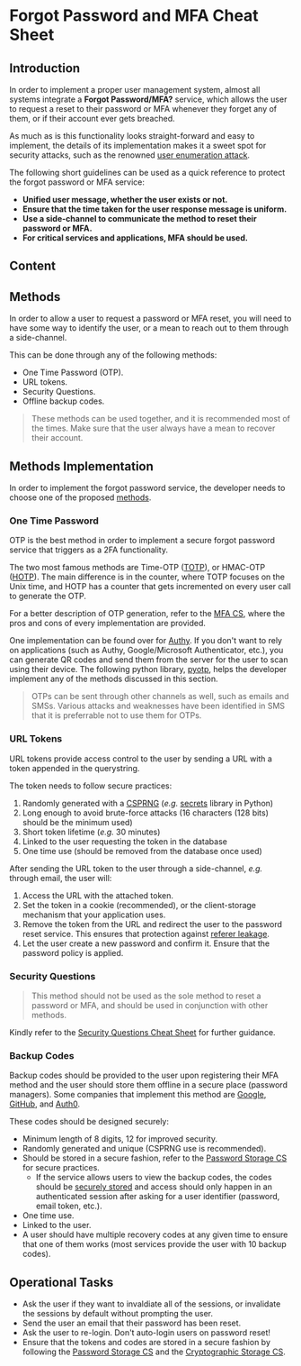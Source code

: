 # Forgot Password and MFA Cheat Sheet

## Introduction

In order to implement a proper user management system, almost all systems integrate a **Forgot Password/MFA?** service, which allows the user to request a reset to their password or MFA whenever they forget any of them, or if their account ever gets breached.

As much as is this functionality looks straight-forward and easy to implement, the details of its implementation makes it a sweet spot for security attacks, such as the renowned [user enumeration attack](https://www.owasp.org/index.php/Testing_for_User_Enumeration_and_Guessable_User_Account_%28OWASP-AT-002%29).

The following short guidelines can be used as a quick reference to protect the forgot password or MFA service:

- **Unified user message, whether the user exists or not.**
- **Ensure that the time taken for the user response message is uniform.**
- **Use a side-channel to communicate the method to reset their password or MFA.**
- **For critical services and applications, MFA should be used.**

## Content

<!--To be done-->

## Methods

In order to allow a user to request a password or MFA reset, you will need to have some way to identify the user, or a mean to reach out to them through a side-channel.

This can be done through any of the following methods:

- One Time Password (OTP).
- URL tokens.
- Security Questions.
- Offline backup codes.

> These methods can be used together, and it is recommended most of the times. Make sure that the user always have a mean to recover their account.

## Methods Implementation

In order to implement the forgot password service, the developer needs to choose one of the proposed [methods](#methods).

### One Time Password

OTP is the best method in order to implement a secure forgot password service that triggers as a 2FA functionality.

The two most famous methods are Time-OTP ([TOTP](https://tools.ietf.org/html/rfc6238)), or HMAC-OTP ([HOTP](https://tools.ietf.org/html/rfc4226)). The main difference is in the counter, where TOTP focuses on the Unix time, and HOTP has a counter that gets incremented on every user call to generate the OTP.

For a better description of OTP generation, refer to the [MFA CS](https://cheatsheetseries.owasp.org/cheatsheets/Multifactor_Authentication_Cheat_Sheet.html#something-you-have), where the pros and cons of every implementation are provided.

One implementation can be found over for [Authy](https://www.twilio.com/docs/authy/tutorials/two-factor-authentication-python-flask). If you don't want to rely on applications (such as Authy, Google/Microsoft Authenticator, etc.), you can generate QR codes and send them from the server for the user to scan using their device. The following python library, [pyotp](https://github.com/pyauth/pyotp), helps the developer implement any of the methods discussed in this section.

> OTPs can be sent through other channels as well, such as emails and SMSs. Various attacks and weaknesses have been identified in SMS that it is preferrable not to use them for OTPs.

### URL Tokens

URL tokens provide access control to the user by sending a URL with a token appended in the querystring.

The token needs to follow secure practices:

1. Randomly generated with a [CSPRNG](https://en.wikipedia.org/wiki/Cryptographically_secure_pseudorandom_number_generator) (*e.g.* [secrets](https://docs.python.org/3/library/secrets.html) library in Python)
2. Long enough to avoid brute-force attacks (16 characters (128 bits) should be the minimum used)
3. Short token lifetime (*e.g.* 30 minutes)
4. Linked to the user requesting the token in the database
5. One time use (should be removed from the database once used)

After sending the URL token to the user through a side-channel, *e.g.* through email, the user will:

1. Access the URL with the attached token.
2. Set the token in a cookie (recommended), or the client-storage mechanism that your application uses.
3. Remove the token from the URL and redirect the user to the password reset service. This ensures that protection against [referer leakage](https://portswigger.net/kb/issues/00500400_cross-domain-referer-leakage).
4. Let the user create a new password and confirm it. Ensure that the password policy is applied.

### Security Questions

> This method should not be used as the sole method to reset a password or MFA, and should be used in conjunction with other methods.

Kindly refer to the [Security Questions Cheat Sheet](Choosing_and_Using_Security_Questions_Cheat_Sheet.md) for further guidance.

### Backup Codes

Backup codes should be provided to the user upon registering their MFA method and the user should store them offline in a secure place (password managers). Some companies that implement this method are [Google](https://support.google.com/accounts/answer/1187538), [GitHub](https://help.github.com/en/github/authenticating-to-github/recovering-your-account-if-you-lose-your-2fa-credentials), and [Auth0](https://auth0.com/docs/mfa/guides/reset-user-mfa#recovery-codes).

These codes should be designed securely:

- Minimum length of 8 digits, 12 for improved security.
- Randomly generated and unique (CSPRNG use is recommended).
- Should be stored in a secure fashion, refer to the [Password Storage CS](Password_Storage_Cheat_Sheet.md) for secure practices.
  - If the service allows users to view the backup codes, the codes should be [securely stored](Cryptographic_Storage_Cheat_Sheet.md) and access should only happen in an authenticated session after asking for a user identifier (password, email token, etc.).
- One time use.
- Linked to the user.
- A user should have multiple recovery codes at any given time to ensure that one of them works (most services provide the user with 10 backup codes).

## Operational Tasks

- Ask the user if they want to invaldiate all of the sessions, or invalidate the sessions by default without prompting the user.
- Send the user an email that their password has been reset.
- Ask the user to re-login. Don't auto-login users on password reset!
- Ensure that the tokens and codes are stored in a secure fashion by following the [Password Storage CS](Password_Storage_Cheat_Sheet.md) and the [Cryptographic Storage CS](Cryptographic_Storage_Cheat_Sheet.md).
